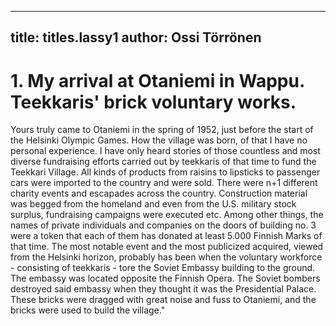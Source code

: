 
---

title: titles.lassy1
author: Ossi Törrönen
---


    
# 1. My arrival at Otaniemi in Wappu. Teekkaris' brick voluntary works.

Yours truly came to Otaniemi in the spring of 1952, just before the start of the Helsinki Olympic Games. How the village was born, of that I have no personal experience. I have only heard stories of those countless and most diverse fundraising efforts carried out by teekkaris of that time to fund the Teekkari Village. All kinds of products from raisins to lipsticks to passenger cars were imported to the country and were sold. There were n+1 different charity events and escapades across the country. Construction material was begged from the homeland and even from the U.S. military stock surplus, fundraising campaigns were executed etc. Among other things, the names of private individuals and companies on the doors of building no. 3 were a token that each of them has donated at least 5.000 Finnish Marks of that time. The most notable event and the most publicized acquired, viewed from the Helsinki horizon, probably has been when the voluntary workforce - consisting of teekkaris - tore the Soviet Embassy building to the ground. The embassy was located opposite the Finnish Opera. The Soviet bombers destroyed said embassy when they thought it was the Presidential Palace. These bricks were dragged with great noise and fuss to Otaniemi, and the bricks were used to build the village."
